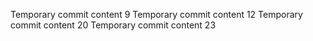 Temporary commit content 9
Temporary commit content 12
Temporary commit content 20
Temporary commit content 23
